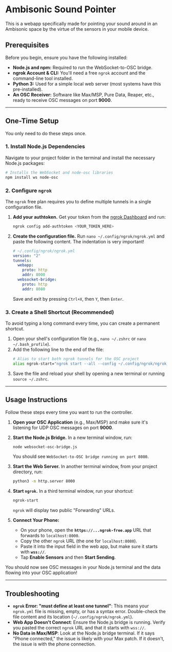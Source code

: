
# Ambisonic Sound Pointer

This is a webapp specifically made for pointing your sound around in an Ambisonic space by the virtue of the sensors in your mobile device.


## Prerequisites

Before you begin, ensure you have the following installed:

  * **Node.js and npm:** Required to run the WebSocket-to-OSC bridge.
  * **ngrok Account & CLI:** You'll need a free `ngrok` account and the command-line tool installed.
  * **Python 3:** Used for a simple local web server (most systems have this pre-installed).
  * **An OSC Receiver:** Software like Max/MSP, Pure Data, Reaper, etc., ready to receive OSC messages on port **9000**.

-----

## One-Time Setup

You only need to do these steps once.

### 1\. Install Node.js Dependencies

Navigate to your project folder in the terminal and install the necessary Node.js packages:

```bash
# Installs the WebSocket and node-osc libraries
npm install ws node-osc
```

### 2\. Configure `ngrok`

The `ngrok` free plan requires you to define multiple tunnels in a single configuration file.

1.  **Add your authtoken.** Get your token from the [ngrok Dashboard](https://dashboard.ngrok.com/get-started/your-authtoken) and run:
    ```bash
    ngrok config add-authtoken <YOUR_TOKEN_HERE>
    ```
2.  **Create the configuration file.** Run `nano ~/.config/ngrok/ngrok.yml` and paste the following content. The indentation is very important\!
    ```yaml
    # ~/.config/ngrok/ngrok.yml
    version: "2"
    tunnels:
      webapp:
        proto: http
        addr: 8000
      websocket-bridge:
        proto: http
        addr: 8080
    ```
    Save and exit by pressing `Ctrl+X`, then `Y`, then `Enter`.

### 3\. Create a Shell Shortcut (Recommended)

To avoid typing a long command every time, you can create a permanent shortcut.

1.  Open your shell's configuration file (e.g., `nano ~/.zshrc` or `nano ~/.bash_profile`).
2.  Add the following line to the end of the file:
    ```bash
    # Alias to start both ngrok tunnels for the OSC project
    alias ngrok-start="ngrok start --all --config ~/.config/ngrok/ngrok.yml"
    ```
3.  Save the file and reload your shell by opening a new terminal or running `source ~/.zshrc`.

-----

## Usage Instructions

Follow these steps every time you want to run the controller.

1.  **Open your OSC Application** (e.g., Max/MSP) and make sure it's listening for UDP OSC messages on port **9000**.

2.  **Start the Node.js Bridge.** In a new terminal window, run:

    ```bash
    node websocket-osc-bridge.js
    ```

    You should see `WebSocket-to-OSC bridge running on port 8080`.

3.  **Start the Web Server.** In another terminal window, from your project directory, run:

    ```bash
    python3 -m http.server 8000
    ```

4.  **Start `ngrok`.** In a third terminal window, run your shortcut:

    ```bash
    ngrok-start
    ```

    `ngrok` will display two public "Forwarding" URLs.

5.  **Connect Your Phone:**

      * On your phone, open the **`https://...ngrok-free.app`** URL that forwards to `localhost:8000`.
      * Copy the other `ngrok` URL (the one for `localhost:8080`).
      * Paste it into the input field in the web app, but make sure it starts with **`wss://`**.
      * Tap **Enable Sensors** and then **Start Sending**.

You should now see OSC messages in your Node.js terminal and the data flowing into your OSC application\!

-----

## Troubleshooting

  * **`ngrok` Error: "must define at least one tunnel"**: This means your `ngrok.yml` file is missing, empty, or has a syntax error. Double-check the file content and its location (`~/.config/ngrok/ngrok.yml`).
  * **Web App Doesn't Connect**: Ensure the Node.js bridge is running. Verify you pasted the correct `ngrok` URL and that it starts with `wss://`.
  * **No Data in Max/MSP**: Look at the Node.js bridge terminal. If it says "Phone connected," the issue is likely with your Max patch. If it doesn't, the issue is with the phone connection.